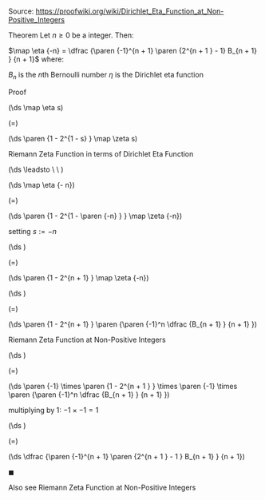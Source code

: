 # 

Source: https://proofwiki.org/wiki/Dirichlet_Eta_Function_at_Non-Positive_Integers

Theorem
Let $n \ge 0$ be a integer. 
Then: 

$\map \eta {-n} = \dfrac {\paren {-1}^{n + 1} \paren {2^{n + 1 } - 1} B_{n + 1} } {n + 1}$
where:

$B_n$ is the $n$th Bernoulli number
$\eta$ is the Dirichlet eta function


Proof













\(\ds \map \eta s\)

\(=\)







\(\ds \paren {1 - 2^{1 - s} } \map \zeta s\)





Riemann Zeta Function in terms of Dirichlet Eta Function








\(\ds \leadsto \ \ \)





\(\ds \map \eta {- n}\)

\(=\)







\(\ds \paren {1 - 2^{1 - \paren {-n} } } \map \zeta {-n}\)





setting $s := - n$














\(\ds \)

\(=\)







\(\ds \paren {1 - 2^{n + 1} } \map \zeta {-n}\)




















\(\ds \)

\(=\)







\(\ds \paren {1 - 2^{n + 1} } \paren {\paren {-1}^n \dfrac {B_{n + 1} } {n + 1} }\)





Riemann Zeta Function at Non-Positive Integers














\(\ds \)

\(=\)







\(\ds \paren {-1} \times \paren {1 - 2^{n + 1 } } \times \paren {-1} \times \paren {\paren {-1}^n \dfrac {B_{n + 1} } {n + 1} }\)





multiplying by $1$: $-1 \times -1 = 1$














\(\ds \)

\(=\)







\(\ds \dfrac {\paren {-1}^{n + 1} \paren {2^{n + 1 } - 1 } B_{n + 1} } {n + 1}\)









$\blacksquare$


Also see
Riemann Zeta Function at Non-Positive Integers




